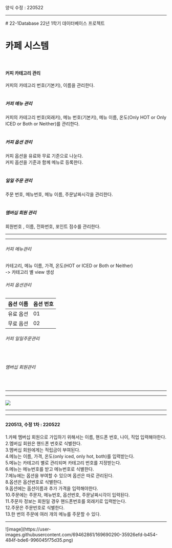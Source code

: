 양식 수정 : 220522
<hr>
# 22-1Database
22년 1학기 데이터베이스 프로젝트

<h1>카페 시스템</h1>
<br>
<h4>커피 카테고리 관리</h4>
커피의 카테고리 번호(기본키), 이름을 관리한다.<br>
<br>
<h5>커피 메뉴 관리</h5>
커피의 카테고리 번호(외래키), 메뉴 번호(기본키), 메뉴 이름, 온도(Only HOT or Only ICED or Both or Neither)를 관리한다.<br>
<br>
<h5>커피 옵션 관리</h5>
커피 옵션을 유료와 무료 기준으로 나눈다.<br>
커피 옵션을 기준과 함께 메뉴로 등록한다. <br>
<br>
<h5>일일 주문 관리</h5>
주문 번호, 메뉴번호, 메뉴 이름, 주문날짜시각을 관리한다.<br>
<br>
<h5>멤버십 회원 관리</h5>
회원번호 , 이름, 전화번호, 포인트 점수를 관리한다.<br>
<hr>
<hr>
<h6>커피 메뉴관리</h6>
<h7>카테고리, 메뉴 이름, 가격, 온도(HOT or ICED or Both or Neither)</h7>
<br>-> 카테고리 별 view 생성
<br>
<h6>커피 옵션관리</h6>
<table>
  <thead>
    <th>옵션 이름</th>
    <th>옵션 번호</th>
  </thead>
  <tbody>
    <tr>
      <td>유료 옵션</td>
      <td>01</td>
    </tr>
    <tr>
      <td>무료 옵션</td>
      <td>02</td>
    </tr>
  </tbody>
</table>
<h6>커피 일일주문관리</h6>
<br><h6>멤버십 회원관리</h6>
<br>
<hr>
<hr>
<img src="https://user-images.githubusercontent.com/69462861/161521731-15e61450-b19a-4882-b201-e6cbbb56dec7.png"></img>
<hr>
<hr>
<h4>220513, 수정 1차 : 220522</h4>
1.카페 멤버십 회원으로 가입하기 위해서는 이름, 핸드폰 번호, 나이, 직업 입력해야한다.<br>
2.멤버십 회원은 핸드폰 번호로 식별한다.<br>
3.멤버십 회원에게는 적립금이 부여된다.<br>
4.메뉴는 이름, 가격, 온도(only iced, only hot, both)를 입력받는다.<br>
5.메뉴는 카테고리 별로 관리되며 카테고리 번호를 지정받는다.<br>
6.메뉴는 메뉴번호를 받고 메뉴번호로 식별한다.<br>
7.메뉴에는 옵션을 부여할 수 있으며 옵션은 따로 관리된다.<br>
8.옵션은 옵션번호로 식별한다.<br>
9.옵션에는 옵션이름과 추가 가격을 입력해야한다.<br>
10.주문에는 주문자, 메뉴번호, 옵션번호, 주문날짜시각이 입력된다.<br>
11.주문자 정보는 회원일 경우 핸드폰번호를 외래키로 입력받는다.<br>
12.주문은 주문번호로 식별한다.<br>
13.한 번의 주문에 여러 개의 메뉴를 주문할 수 있다.<br>
<hr>
![image](https://user-images.githubusercontent.com/69462861/169690290-35926efd-b454-484f-bde6-996045f75d35.png)

